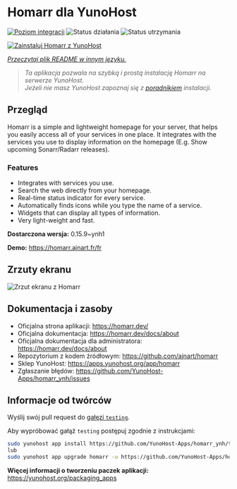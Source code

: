 <!--
To README zostało automatycznie wygenerowane przez <https://github.com/YunoHost/apps/tree/master/tools/readme_generator>
Nie powinno być ono edytowane ręcznie.
-->

# Homarr dla YunoHost

[![Poziom integracji](https://apps.yunohost.org/badge/integration/homarr)](https://ci-apps.yunohost.org/ci/apps/homarr/)
![Status działania](https://apps.yunohost.org/badge/state/homarr)
![Status utrzymania](https://apps.yunohost.org/badge/maintained/homarr)

[![Zainstaluj Homarr z YunoHost](https://install-app.yunohost.org/install-with-yunohost.svg)](https://install-app.yunohost.org/?app=homarr)

*[Przeczytaj plik README w innym języku.](./ALL_README.md)*

> *Ta aplikacja pozwala na szybką i prostą instalację Homarr na serwerze YunoHost.*  
> *Jeżeli nie masz YunoHost zapoznaj się z [poradnikiem](https://yunohost.org/install) instalacji.*

## Przegląd

Homarr is a simple and lightweight homepage for your server, that helps you easily access all of your services in one place.
It integrates with the services you use to display information on the homepage (E.g. Show upcoming Sonarr/Radarr releases).

### Features

- Integrates with services you use.
- Search the web directly from your homepage.
- Real-time status indicator for every service.
- Automatically finds icons while you type the name of a service.
- Widgets that can display all types of information.
- Very light-weight and fast.


**Dostarczona wersja:** 0.15.9~ynh1

**Demo:** <https://homarr.ajnart.fr/fr>

## Zrzuty ekranu

![Zrzut ekranu z Homarr](./doc/screenshots/screenshot.png)

## Dokumentacja i zasoby

- Oficjalna strona aplikacji: <https://homarr.dev/>
- Oficjalna dokumentacja: <https://homarr.dev/docs/about>
- Oficjalna dokumentacja dla administratora: <https://homarr.dev/docs/about>
- Repozytorium z kodem źródłowym: <https://github.com/ajnart/homarr>
- Sklep YunoHost: <https://apps.yunohost.org/app/homarr>
- Zgłaszanie błędów: <https://github.com/YunoHost-Apps/homarr_ynh/issues>

## Informacje od twórców

Wyślij swój pull request do [gałęzi `testing`](https://github.com/YunoHost-Apps/homarr_ynh/tree/testing).

Aby wypróbować gałąź `testing` postępuj zgodnie z instrukcjami:

```bash
sudo yunohost app install https://github.com/YunoHost-Apps/homarr_ynh/tree/testing --debug
lub
sudo yunohost app upgrade homarr -u https://github.com/YunoHost-Apps/homarr_ynh/tree/testing --debug
```

**Więcej informacji o tworzeniu paczek aplikacji:** <https://yunohost.org/packaging_apps>
